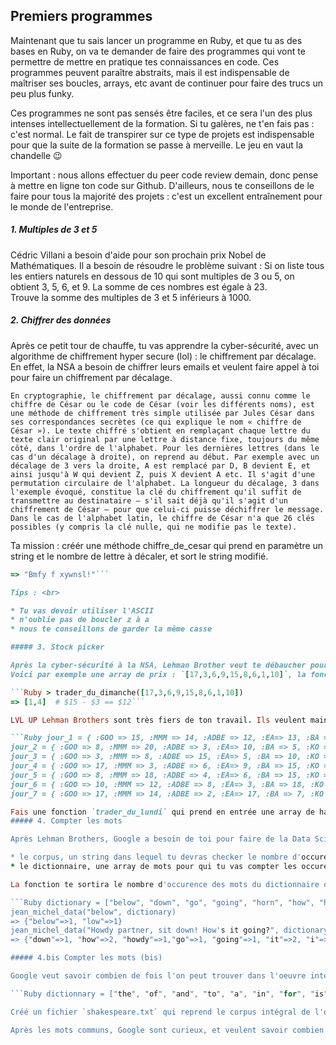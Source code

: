 
Premiers programmes
-------------------------

Maintenant que tu sais lancer un programme en Ruby, et que tu as des bases en Ruby, on va te demander de faire des programmes qui vont te permettre de mettre en pratique tes connaissances en code. Ces programmes peuvent paraître abstraits, mais il est indispensable de maîtriser ses boucles, arrays, etc avant de continuer pour faire des trucs un peu plus funky. <br>

Ces programmes ne sont pas sensés être faciles, et ce sera l'un des plus intenses intellectuellement de la formation. Si tu galères, ne t'en fais pas : c'est normal. Le fait de transpirer sur ce type de projets est indispensable pour que la suite de la formation se passe à merveille. Le jeu en vaut la chandelle 😉 <br>

Important : nous allons effectuer du peer code review demain, donc pense à mettre en ligne ton code sur Github. D'ailleurs, nous te conseillons de le faire pour tous la majorité des projets : c'est un excellent entraînement pour le monde de l'entreprise. <br>

##### 1. Multiples de 3 et 5

Cédric Villani a besoin d'aide pour son prochain prix Nobel de Mathématiques. Il a besoin de résoudre le problème suivant : Si on liste tous les entiers naturels en dessous de 10 qui sont multiples de 3 ou 5, on obtient 3, 5, 6, et 9. La somme de ces nombres est égale à 23.<br>
Trouve la somme des multiples de 3 et 5 inférieurs à 1000.

##### 2. Chiffrer des données

Après ce petit tour de chauffe, tu vas apprendre la cyber-sécurité, avec un algorithme de chiffrement hyper secure (lol) : le chiffrement par décalage. En effet, la NSA a besoin de chiffrer leurs emails et veulent faire appel à toi pour faire un chiffrement par décalage.

```En cryptographie, le chiffrement par décalage, aussi connu comme le chiffre de César ou le code de César (voir les différents noms), est une méthode de chiffrement très simple utilisée par Jules César dans ses correspondances secrètes (ce qui explique le nom « chiffre de César »). Le texte chiffré s'obtient en remplaçant chaque lettre du texte clair original par une lettre à distance fixe, toujours du même côté, dans l'ordre de l'alphabet. Pour les dernières lettres (dans le cas d'un décalage à droite), on reprend au début. Par exemple avec un décalage de 3 vers la droite, A est remplacé par D, B devient E, et ainsi jusqu'à W qui devient Z, puis X devient A etc. Il s'agit d'une permutation circulaire de l'alphabet. La longueur du décalage, 3 dans l'exemple évoqué, constitue la clé du chiffrement qu'il suffit de transmettre au destinataire — s'il sait déjà qu'il s'agit d'un chiffrement de César — pour que celui-ci puisse déchiffrer le message. Dans le cas de l'alphabet latin, le chiffre de César n'a que 26 clés possibles (y compris la clé nulle, qui ne modifie pas le texte).```

Ta mission : créér une méthode chiffre_de_cesar qui prend en paramètre un string et le nombre de lettre à décaler, et sort le string modifié.

```Ruby > chiffre_de_cesar("What a string!", 5)
=> "Bmfy f xywnsl!"```

Tips : <br>

* Tu vas devoir utiliser l'ASCII
* n'oublie pas de boucler z à a
* nous te conseillons de garder la même casse

##### 3. Stock picker

Après la cyber-sécurité à la NSA, Lehman Brother veut te débaucher pour faire de la finance. Hyper cool. Ils vont te demander de coder un premier programme qui permet, à partir d'une array de prix, de connaitre le meilleur jour d'achat, le meilleur jour de revente pour faire le maximum de bénéfices.<br>
Voici par exemple une array de prix : `[17,3,6,9,15,8,6,1,10]`, la fonction `trader_du_dimanche` va devoir sortir les index du jour d'achat et du jour de revente qui donneront le plus haut bénéfice. Pour l'array vue ci-haut par exemple, ce sera le deuxième jour (à l'achat) et le cinquième jour (à la revente)

```Ruby > trader_du_dimanche([17,3,6,9,15,8,6,1,10])
=> [1,4]  # $15 - $3 == $12```

LVL UP Lehman Brothers sont très fiers de ton travail. Ils veulent maintenant te faire travailler sur plusieurs entreprises à la fois. Ils vont te filer les stocks sous un format hash chaque jour, et tu devras trouver les meilleurs moments pour acheter et vendre des actions de chaque entreprise. Voici un exemple avec quelques jours :

```Ruby jour_1 = { :GOO => 15, :MMM => 14, :ADBE => 12, :EA=> 13, :BA => 8, :KO => 10, :XOM => 20, :GPS => 7, :MCD => 11, DIS => 15, :CRM => 6, :JNJ => 10 }
jour_2 = { :GOO => 8, :MMM => 20, :ADBE => 3, :EA=> 10, :BA => 5, :KO => 19, :XOM => 12, :GPS => 6, :MCD => 15, DIS => 9, :CRM => 10, :JNJ => 17 }
jour_3 = { :GOO => 3, :MMM => 8, :ADBE => 15, :EA=> 5, :BA => 10, :KO => 5, :XOM => 15, :GPS => 13, :MCD => 10, DIS => 18, :CRM => 5, :JNJ => 14 }
jour_4 = { :GOO => 17, :MMM => 3, :ADBE => 6, :EA=> 9, :BA => 15, :KO => 6, :XOM => 8, :GPS => 1, :MCD => 10, DIS => 15, :CRM => 18, :JNJ => 3 }
jour_5 = { :GOO => 8, :MMM => 18, :ADBE => 4, :EA=> 6, :BA => 15, :KO => 18, :XOM => 3, :GPS => 12, :MCD => 19, DIS => 3, :CRM => 7, :JNJ => 9 }
jour_6 = { :GOO => 10, :MMM => 12, :ADBE => 8, :EA=> 3, :BA => 18, :KO => 20, :XOM => 5, :GPS => 11, :MCD => 3, DIS => 9, :CRM => 8, :JNJ => 15 }
jour_7 = { :GOO => 17, :MMM => 14, :ADBE => 2, :EA=> 17, :BA => 7, :KO => 13, :XOM => 1, :GPS => 15, :MCD => 15, DIS => 10, :CRM => 9, :JNJ => 17 }```

Fais une fonction `trader_du_lundi` qui prend en entrée une array de hash contenant des prix d'action, et qui sort pour chaque entreprise le meilleur moment pour acheter, et le meilleur moment pour vendre.
##### 4. Compter les mots

Après Lehman Brothers, Google a besoin de toi pour faire de la Data Science. Quelle star ! Écris une fonction intitulée jean_michel_data qui prend en paramètre 2 data types :

* le corpus, un string dans lequel tu devras checker le nombre d'occurence de différents strings
* le dictionnaire, une array de mots pour qui tu vas compter les occurences dans le corpus

La fonction te sortira le nombre d'occurence des mots du dictionnaire dans le corpus. Ainsi :

```Ruby dictionary = ["below", "down", "go", "going", "horn", "how", "howdy", "it", "i", "low", "own", "part", "partner", "sit"]
jean_michel_data("below", dictionary)
=> {"below"=>1, "low"=>1}
jean_michel_data("Howdy partner, sit down! How's it going?", dictionary)
=> {"down"=>1, "how"=>2, "howdy"=>1,"go"=>1, "going"=>1, "it"=>2, "i"=> 3, "own"=>1,"part"=>1,"partner"=>1,"sit"=>1}```

##### 4.bis Compter les mots (bis)

Google veut savoir combien de fois l'on peut trouver dans l'oeuvre intégrale de Shakespeare les mots suivants :

```Ruby dictionnary = ["the", "of", "and", "to", "a", "in", "for", "is", "on", "that", "by", "this", "with", "i", "you", "it", "not", "or", "be", "are"]```

Créé un fichier `shakespeare.txt` qui reprend le corpus intégral de l'oeuvre de l'écrivain anglais. Ton programme va appeler le fichier `shakespeare.txt` (indice : c'est plus facile s'ils sont dans le même dossier), pour ensuite compter les occurences du dictionnaire.<br>

Après les mots communs, Google sont curieux, et veulent savoir combien il y a de gros mots dans l'oeuvre de Shakeaspeare, pour voir si l'auteur anglais était un coquin. Voici une liste de gros mots au format .txt. Télécharge ce fichier, mets-le à côté de Shakespeare.txt, et trouve un moyen de transformer cette liste de mot au format txt en une array qui contient les mots convertits en string.

